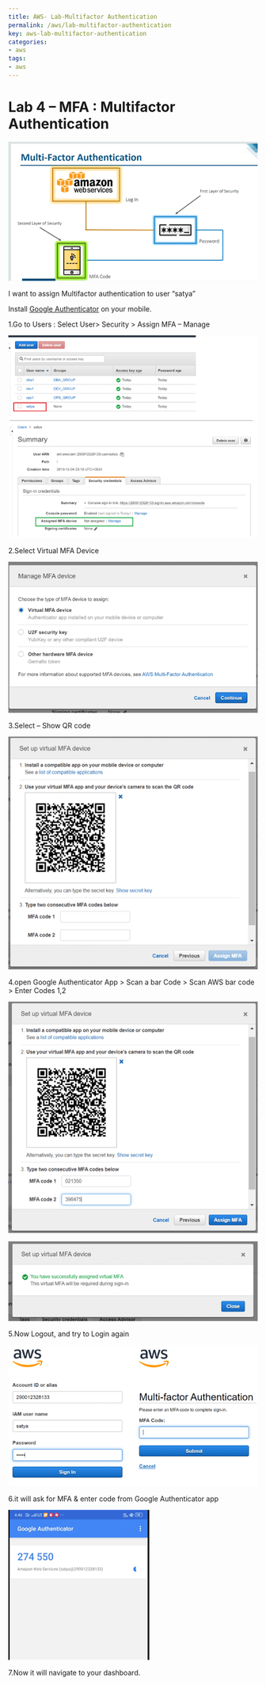 ```yaml
---
title: AWS- Lab-Multifactor Authentication
permalink: /aws/lab-multifactor-authentication
key: aws-lab-multifactor-authentication
categories:
- aws
tags:
- aws
---
```



Lab 4 – MFA : Multifactor Authentication
========================================

![](media/e3ddf1e760a550605563c61541365a88.png)

I want to assign Multifactor authentication to user “satya”

Install [Google
Authenticator](https://play.google.com/store/apps/details?id=com.google.android.apps.authenticator2)
on your mobile.

1.Go to Users : Select User\> Security \> Assign MFA – Manage

![](media/bd5b0d1b02aed2c2b4a9a0a38d1c845d.png)

2.Select Virtual MFA Device

![](media/23685e7885afb6bb3009caa27127e9b3.png)

3.Select – Show QR code

![](media/4d953d110b89630c6c14175f6112821a.png)

4.open Google Authenticator App \> Scan a bar Code \> Scan AWS bar code \> Enter
Codes 1,2

![](media/11ec281453b56337ae223633d695b767.png)

![](media/b1687b252b965d620113be5b728f9655.png)

5.Now Logout, and try to Login again

![](media/aaffe3445b2589964c3c97652677e0e5.png)

6.it will ask for MFA & enter code from Google Authenticator app

![](media/f1d54b18882a16733d2ab5307c02c407.png)

7.Now it will navigate to your dashboard.
